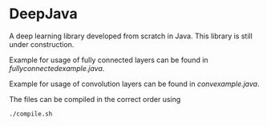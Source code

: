 # DeepJava
A deep learning library developed from scratch in Java.
This library is still under construction.

Example for usage of fully connected layers can be found in *fullyconnectedexample.java*. 

Example for usage of convolution layers can be found in *convexample.java*.

The files can be compiled in the correct order using
```
./compile.sh
```


